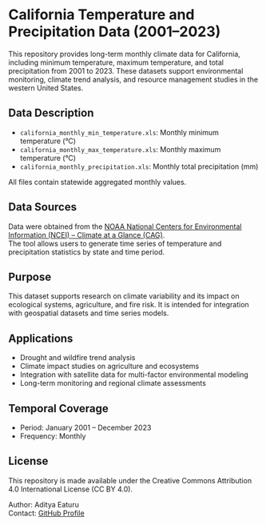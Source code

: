 # California Temperature and Precipitation Data (2001–2023)

This repository provides long-term monthly climate data for California, including minimum temperature, maximum temperature, and total precipitation from 2001 to 2023. These datasets support environmental monitoring, climate trend analysis, and resource management studies in the western United States.

## Data Description

- `california_monthly_min_temperature.xls`: Monthly minimum temperature (°C)
- `california_monthly_max_temperature.xls`: Monthly maximum temperature (°C)
- `california_monthly_precipitation.xls`: Monthly total precipitation (mm)

All files contain statewide aggregated monthly values.

## Data Sources

Data were obtained from the [NOAA National Centers for Environmental Information (NCEI) – Climate at a Glance (CAG)](https://www.ncei.noaa.gov/access/monitoring/climate-at-a-glance/statewide/time-series).  
The tool allows users to generate time series of temperature and precipitation statistics by state and time period.

## Purpose

This dataset supports research on climate variability and its impact on ecological systems, agriculture, and fire risk. It is intended for integration with geospatial datasets and time series models.

## Applications

- Drought and wildfire trend analysis  
- Climate impact studies on agriculture and ecosystems  
- Integration with satellite data for multi-factor environmental modeling  
- Long-term monitoring and regional climate assessments

## Temporal Coverage

- Period: January 2001 – December 2023  
- Frequency: Monthly

## License

This repository is made available under the Creative Commons Attribution 4.0 International License (CC BY 4.0).

Author: Aditya Eaturu  
Contact: [GitHub Profile](https://github.com/wrtcd)

